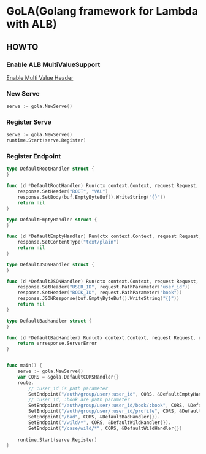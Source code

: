 # GoLA(Golang framework for Lambda with ALB)

## HOWTO

### Enable ALB MultiValueSupport

[Enable Multi Value Header](https://docs.aws.amazon.com/elasticloadbalancing/latest/application/lambda-functions.html#enable-multi-value-headers)

### New Serve

```go
serve := gola.NewServe()
```

### Register Serve
```go
serve := gola.NewServe()
runtime.Start(serve.Register)
```

### Register Endpoint
```go
type DefaultRootHandler struct {
}

func (d *DefaultRootHandler) Run(ctx context.Context, request Request, response Response) (er error) {
    response.SetHeader("ROOT", "VAL")
    response.SetBody(buf.EmptyByteBuf().WriteString("{}"))
    return nil
}

type DefaultEmptyHandler struct {
}

func (d *DefaultEmptyHandler) Run(ctx context.Context, request Request, response Response) (er error) {
    response.SetContentType("text/plain")
    return nil
}

type DefaultJSONHandler struct {
}

func (d *DefaultJSONHandler) Run(ctx context.Context, request Request, response Response) (er error) {
    response.SetHeader("USER_ID", request.PathParameter("user_id"))
    response.SetHeader("BOOK_ID", request.PathParameter("book"))
    response.JSONResponse(buf.EmptyByteBuf().WriteString("{}"))
    return nil
}

type DefaultBadHandler struct {
}

func (d *DefaultBadHandler) Run(ctx context.Context, request Request, response Response) (er error) {
    return erresponse.ServerError
}


func main() {
    serve := gola.NewServe()
    var CORS = &gola.DefaultCORSHandler{}
    route.
        // :user_id is path parameter
        SetEndpoint("/auth/group/user/:user_id", CORS, &DefaultEmptyHandler{}).
        // :user_id, :book are path parameter
        SetEndpoint("/auth/group/user/:user_id/book/:book", CORS, &DefaultJSONHandler{}).
        SetEndpoint("/auth/group/user/:user_id/profile", CORS, &DefaultEmptyHandler{}).
        SetEndpoint("/bad", CORS, &DefaultBadHandler{}).
        SetEndpoint("/wild/*", CORS, &DefaultWildHandler{}).
        SetEndpoint("/case/wild/*", CORS, &DefaultWildHandler{})
    
    runtime.Start(serve.Register)
}
```